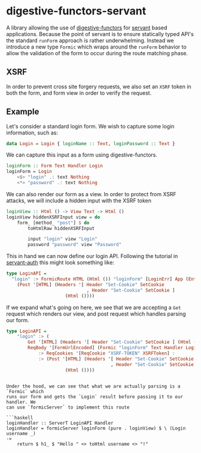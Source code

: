 # digestive-functors-servant

A library allowing the use of [digestive-functors](http://hackage.haskell.org/package/digestive-functors) for [servant](http://hackage.haskell.org/package/servant) based
applications. Because the point of servant is to ensure statically typed API's
the standard `runForm` approach is rather underwhelming. Instead we introduce a
new type `Formic` which wraps around the `runForm` behavior to allow the
validation of the form to occur during the route matching phase.

## XSRF

In order to prevent cross site forgery requests, we also set an `XSRF` token in
both the form, and form view in order to verify the request.

## Example

Let's consider a standard login form. We wish to capture some login information,
such as:

```haskell
data Login = Login { loginName :: Text, loginPassword :: Text }
```

We can capture this input as a form using digestive-functors.

```haskell
loginForm :: Form Text Handler Login
loginForm = Login
    <$> "login" .: text Nothing
    <*> "password" .: text Nothing
```

We can also render our form as a view. In order to protect from XSRF attacks,
we will include a hidden input with the XSRF token

```haskell
loginView :: Html () -> View Text -> Html ()
loginView hiddenXSRFInput view = do
    form_ [method_ "post"] $ do
        toHtmlRaw hiddenXSRFInput

        input "login" view "Login"
        password "password" view "Password"
```

This in hand we can now define our login API. Following the tutorial in
[servant-auth](http://github.com/haskell-servant/servant-auth#readme) this might
look something like:

```haskell
type LoginAPI =
  "login" :> FormicRoute HTML (Html ()) "loginForm" [LoginErr] App (Entity User)
    (Post '[HTML] (Headers '[ Header "Set-Cookie" SetCookie
                              , Header "Set-Cookie" SetCookie ]
                      (Html ())))
```

If we expand what's going on here, we see that we are accepting a `Get` request
which renders our view, and post request which handles parsing our form.

```haskell
type LoginAPI =
    "login" :> (
        Get '[HTML] (Headers '[ Header "Set-Cookie" SetCookie ] (Html ()) :<|>
        ReqBody '[FormUrlEncoded] (Formic "loginForm" Text Handler Login)
            :> ReqCookies '[ReqCookie "XSRF-TOKEN" XSRFToken] :
            :> (Post '[HTML] (Headers '[ Header "Set-Cookie" SetCookie
                                       , Header "Set-Cookie" SetCookie ]
                      (Html ())))
```
```

Under the hood, we can see that what we are actually parsing is a `Formic` which
runs our form and gets the `Login` result before passing it to our handler. We
can use `formicServer` to implement this route

```haskell
loginHandler :: ServerT LoginAPI Handler
loginHandler = formicServer loginForm (pure . loginView) $ \ (Login username _)
->
    return $ h1_ $ "Hello " <> toHtml username <> "!"

```
